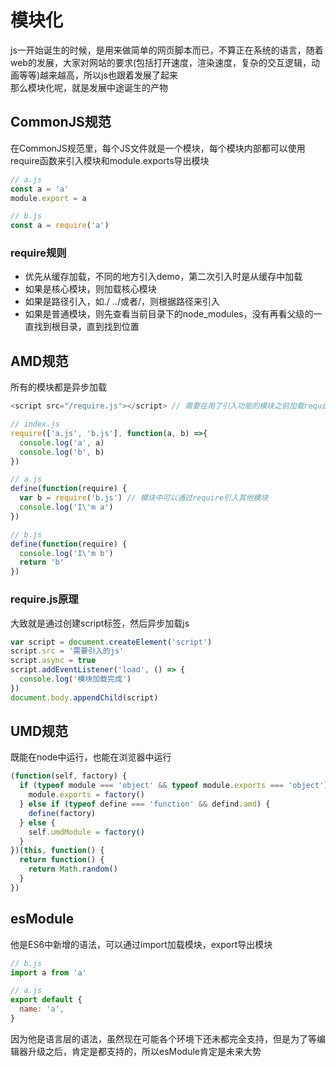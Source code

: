 # 模块化
js一开始诞生的时候，是用来做简单的网页脚本而已，不算正在系统的语言，随着web的发展，大家对网站的要求(包括打开速度，渲染速度，复杂的交互逻辑，动画等等)越来越高，所以js也跟着发展了起来  
那么模块化呢，就是发展中途诞生的产物

## CommonJS规范
在CommonJS规范里，每个JS文件就是一个模块，每个模块内部都可以使用require函数来引入模块和module.exports导出模块
```js
// a.js
const a = 'a'
module.export = a

// b.js
const a = require('a')
```

### require规则
- 优先从缓存加载，不同的地方引入demo，第二次引入时是从缓存中加载
- 如果是核心模块，则加载核心模块
- 如果是路径引入，如./ ../或者/，则根据路径来引入
- 如果是普通模块，则先查看当前目录下的node_modules，没有再看父级的一直找到根目录，直到找到位置

## AMD规范
所有的模块都是异步加载
```js
<script src="/require.js"></script> // 需要在用了引入功能的模块之前加载require.js

// index.js
require(['a.js', 'b.js'], function(a, b) =>{
  console.log('a', a)
  console.log('b', b)
})

// a.js
define(function(require) {
  var b = require('b.js') // 模块中可以通过require引入其他模块
  console.log('I\'m a')
})

// b.js
define(function(require) {
  console.log('I\'m b')
  return 'b'
})
```

### require.js原理
大致就是通过创建script标签，然后异步加载js
```js
var script = document.createElement('script')
script.src = '需要引入的js'
script.async = true
script.addEventListener('load', () => {
  console.log('模块加载完成')
})
document.body.appendChild(script)
```

## UMD规范
既能在node中运行，也能在浏览器中运行
```js
(function(self, factory) {
  if (typeof module === 'object' && typeof module.exports === 'object') {
    module.exports = factory()
  } else if (typeof define === 'function' && defind.amd) {
    define(factory)
  } else {
    self.umdModule = factory()
  }
})(this, function() {
  return function() {
    return Math.random()
  }
})
```

## esModule
他是ES6中新增的语法，可以通过import加载模块，export导出模块
```js
// b.js
import a from 'a'

// a.js
export default {
  name: 'a',
}
```
因为他是语言层的语法，虽然现在可能各个环境下还未都完全支持，但是为了等编辑器升级之后，肯定是都支持的，所以esModule肯定是未来大势
